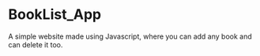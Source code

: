 # BookList_App
A simple website made using Javascript, where you can add any book and can delete it too.
